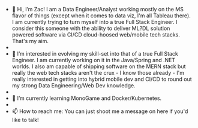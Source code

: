 - 👋 Hi, I’m Zac! I am a Data Engineer/Analyst working mostly on the MS flavor of things (except when it comes to data viz, I'm all Tableau there).  I am currently trying to turn myself into a true Full Stack Engineer.  I consider this someone with the ability to deliver ML?DL solution powered software via CI/CD cloud-hoosed web/mobile tech stacks.  That's my aim.
- 
- 👀 I’m interested in evolving my skill-set into that of a true Full Stack Engineer.  I am currently working on it in the Java/Spring and .NET worlds.  I also am capable of shipping software on the MERN stack but really the web tech stacks aren't the crux - I know those already - I'm really interested in getting into hybrid mobile dev and CI/CD to round out my strong Data Engineering/Web Dev knowledge.
- 
- 🌱 I’m currently learning MonoGame and Docker/Kubernetes.
- 
- 📫 How to reach me: You can just shoot me a message on here if you'd like to talk!

